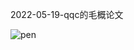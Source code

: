 2022-05-19-qqc的毛概论文

![pen](https://github.com/franklinFerdinand/franklinFerdinand.github.io/blob/master/_posts/pen.jpg)

